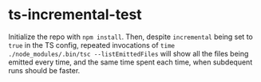 # ts-incremental-test

Initialize the repo with `npm install`. Then, despite `incremental` being set to `true` in the TS config, repeated invocations of `time ./node_modules/.bin/tsc --listEmittedFiles` will show all the files being emitted every time, and the same time spent each time, when subdequent runs should be faster.
